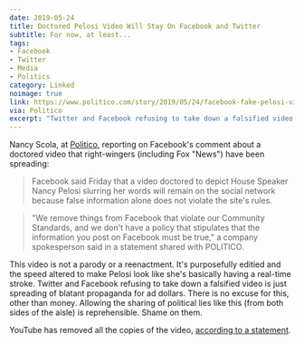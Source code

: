 ```yaml
---
date: 2019-05-24
title: Doctored Pelosi Video Will Stay On Facebook and Twitter
subtitle: For now, at least...
tags:
- Facebook
- Twitter
- Media
- Politics
category: Linked
noimage: true
link: https://www.politico.com/story/2019/05/24/facebook-fake-pelosi-video-1472413
via: Politico
excerpt: "Twitter and Facebook refusing to take down a falsified video is just spreading of blatant propaganda for ad dollars."
---
```


Nancy Scola, at [Politico][1], reporting on Facebook's comment about a doctored video that right-wingers (including Fox "News") have been spreading:

 > Facebook said Friday that a video doctored to depict House Speaker Nancy Pelosi slurring her words will remain on the social network because false information alone does not violate the site's rules.

 > "We remove things from Facebook that violate our Community Standards, and we don't have a policy that stipulates that the information you post on Facebook must be true," a company spokesperson said in a statement shared with POLITICO.


This video is not a parody or a reenactment. It's purposefully editied and the speed altered to make Pelosi look like she's basically having a real-time stroke. Twitter and Facebook refusing to take down a falsified video is just spreading of blatant propaganda for ad dollars. There is no excuse for this, other than money. Allowing the sharing of political lies like this (from both sides of the aisle) is reprehensible. Shame on them.

YouTube has removed all the copies of the video, [according to a statement][2].

[1]: https://www.politico.com/story/2019/05/24/facebook-fake-pelosi-video-1472413
[2]: https://talkingpointsmemo.com/news/youtube-doctored-pelosi-video-drunk